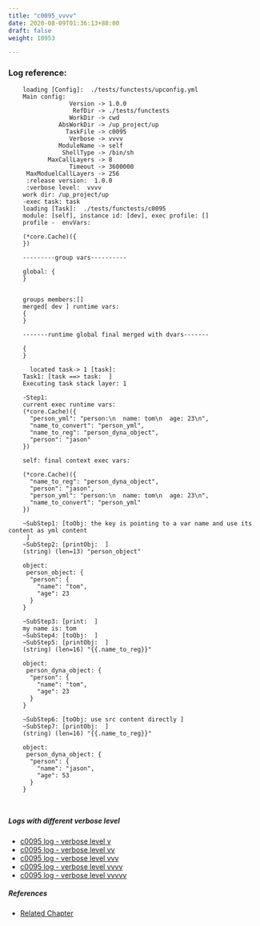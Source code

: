```yaml
---
title: "c0095_vvvv"
date: 2020-08-09T01:36:13+88:00
draft: false
weight: 10953

---
```


### Log reference: <no value>

```
    loading [Config]:  ./tests/functests/upconfig.yml
    Main config:
                 Version -> 1.0.0
                  RefDir -> ./tests/functests
                 WorkDir -> cwd
              AbsWorkDir -> /up_project/up
                TaskFile -> c0095
                 Verbose -> vvvv
              ModuleName -> self
               ShellType -> /bin/sh
           MaxCallLayers -> 8
                 Timeout -> 3600000
     MaxModuelCallLayers -> 256
     :release version:  1.0.0
     :verbose level:  vvvv
    work dir: /up_project/up
    -exec task: task
    loading [Task]:  ./tests/functests/c0095
    module: [self], instance id: [dev], exec profile: []
    profile -  envVars:
    
    (*core.Cache)({
    })
    
    ---------group vars----------
    
    global: {
    }
    
    
    groups members:[]
    merged[ dev ] runtime vars:
    {
    }
    
    -------runtime global final merged with dvars-------
    
    {
    }
    
      located task-> 1 [task]: 
    Task1: [task ==> task:  ]
    Executing task stack layer: 1
    
    -Step1:
    current exec runtime vars:
    (*core.Cache)({
      "person_yml": "person:\n  name: tom\n  age: 23\n",
      "name_to_convert": "person_yml",
      "name_to_reg": "person_dyna_object",
      "person": "jason"
    })
    
    self: final context exec vars:
    
    (*core.Cache)({
      "name_to_reg": "person_dyna_object",
      "person": "jason",
      "person_yml": "person:\n  name: tom\n  age: 23\n",
      "name_to_convert": "person_yml"
    })
    
    ~SubStep1: [toObj: the key is pointing to a var name and use its content as yml content
     ]
    ~SubStep2: [printObj:  ]
    (string) (len=13) "person_object"
    
    object:
     person_object: {
      "person": {
        "name": "tom",
        "age": 23
      }
    }
    
    ~SubStep3: [print:  ]
    my name is: tom
    ~SubStep4: [toObj:  ]
    ~SubStep5: [printObj:  ]
    (string) (len=16) "{{.name_to_reg}}"
    
    object:
     person_dyna_object: {
      "person": {
        "name": "tom",
        "age": 23
      }
    }
    
    ~SubStep6: [toObj: use src content directly ]
    ~SubStep7: [printObj:  ]
    (string) (len=16) "{{.name_to_reg}}"
    
    object:
     person_dyna_object: {
      "person": {
        "name": "jason",
        "age": 53
      }
    }
    
    
```

##### Logs with different verbose level
* [c0095 log - verbose level v](../../logs/c0095_v)
* [c0095 log - verbose level vv](../../logs/c0095_vv)
* [c0095 log - verbose level vvv](../../logs/c0095_vvv)
* [c0095 log - verbose level vvvv](../../logs/c0095_vvvv)
* [c0095 log - verbose level vvvvv](../../logs/c0095_vvvvv)

##### References
* [Related Chapter](../../cmd-func/c0095)
